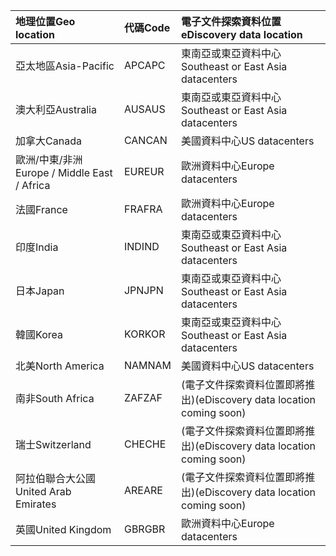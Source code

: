 
|<span data-ttu-id="dd14e-101">**地理位置**</span><span class="sxs-lookup"><span data-stu-id="dd14e-101">**Geo location**</span></span>             |<span data-ttu-id="dd14e-102">**代碼**</span><span class="sxs-lookup"><span data-stu-id="dd14e-102">**Code**</span></span>|<span data-ttu-id="dd14e-103">**電子文件探索資料位置**</span><span class="sxs-lookup"><span data-stu-id="dd14e-103">**eDiscovery data location**</span></span>      |
|:----------------------------|:-------|:---------------------------------|
|<span data-ttu-id="dd14e-104">亞太地區</span><span class="sxs-lookup"><span data-stu-id="dd14e-104">Asia-Pacific</span></span>                 |<span data-ttu-id="dd14e-105">APC</span><span class="sxs-lookup"><span data-stu-id="dd14e-105">APC</span></span>     |<span data-ttu-id="dd14e-106">東南亞或東亞資料中心</span><span class="sxs-lookup"><span data-stu-id="dd14e-106">Southeast or East Asia datacenters</span></span>|
|<span data-ttu-id="dd14e-107">澳大利亞</span><span class="sxs-lookup"><span data-stu-id="dd14e-107">Australia</span></span>                    |<span data-ttu-id="dd14e-108">AUS</span><span class="sxs-lookup"><span data-stu-id="dd14e-108">AUS</span></span>     |<span data-ttu-id="dd14e-109">東南亞或東亞資料中心</span><span class="sxs-lookup"><span data-stu-id="dd14e-109">Southeast or East Asia datacenters</span></span>|
|<span data-ttu-id="dd14e-110">加拿大</span><span class="sxs-lookup"><span data-stu-id="dd14e-110">Canada</span></span>                       |<span data-ttu-id="dd14e-111">CAN</span><span class="sxs-lookup"><span data-stu-id="dd14e-111">CAN</span></span>     |<span data-ttu-id="dd14e-112">美國資料中心</span><span class="sxs-lookup"><span data-stu-id="dd14e-112">US datacenters</span></span>                    |
|<span data-ttu-id="dd14e-113">歐洲/中東/非洲</span><span class="sxs-lookup"><span data-stu-id="dd14e-113">Europe / Middle East / Africa</span></span>|<span data-ttu-id="dd14e-114">EUR</span><span class="sxs-lookup"><span data-stu-id="dd14e-114">EUR</span></span>     |<span data-ttu-id="dd14e-115">歐洲資料中心</span><span class="sxs-lookup"><span data-stu-id="dd14e-115">Europe datacenters</span></span>                |
|<span data-ttu-id="dd14e-116">法國</span><span class="sxs-lookup"><span data-stu-id="dd14e-116">France</span></span>                       |<span data-ttu-id="dd14e-117">FRA</span><span class="sxs-lookup"><span data-stu-id="dd14e-117">FRA</span></span>     |<span data-ttu-id="dd14e-118">歐洲資料中心</span><span class="sxs-lookup"><span data-stu-id="dd14e-118">Europe datacenters</span></span>                |
|<span data-ttu-id="dd14e-119">印度</span><span class="sxs-lookup"><span data-stu-id="dd14e-119">India</span></span>                        |<span data-ttu-id="dd14e-120">IND</span><span class="sxs-lookup"><span data-stu-id="dd14e-120">IND</span></span>     |<span data-ttu-id="dd14e-121">東南亞或東亞資料中心</span><span class="sxs-lookup"><span data-stu-id="dd14e-121">Southeast or East Asia datacenters</span></span>|
|<span data-ttu-id="dd14e-122">日本</span><span class="sxs-lookup"><span data-stu-id="dd14e-122">Japan</span></span>                        |<span data-ttu-id="dd14e-123">JPN</span><span class="sxs-lookup"><span data-stu-id="dd14e-123">JPN</span></span>     |<span data-ttu-id="dd14e-124">東南亞或東亞資料中心</span><span class="sxs-lookup"><span data-stu-id="dd14e-124">Southeast or East Asia datacenters</span></span>|
|<span data-ttu-id="dd14e-125">韓國</span><span class="sxs-lookup"><span data-stu-id="dd14e-125">Korea</span></span>                        |<span data-ttu-id="dd14e-126">KOR</span><span class="sxs-lookup"><span data-stu-id="dd14e-126">KOR</span></span>     |<span data-ttu-id="dd14e-127">東南亞或東亞資料中心</span><span class="sxs-lookup"><span data-stu-id="dd14e-127">Southeast or East Asia datacenters</span></span>|
|<span data-ttu-id="dd14e-128">北美</span><span class="sxs-lookup"><span data-stu-id="dd14e-128">North America</span></span>                |<span data-ttu-id="dd14e-129">NAM</span><span class="sxs-lookup"><span data-stu-id="dd14e-129">NAM</span></span>     |<span data-ttu-id="dd14e-130">美國資料中心</span><span class="sxs-lookup"><span data-stu-id="dd14e-130">US datacenters</span></span>                    |
|<span data-ttu-id="dd14e-131">南非</span><span class="sxs-lookup"><span data-stu-id="dd14e-131">South Africa</span></span>                 |<span data-ttu-id="dd14e-132">ZAF</span><span class="sxs-lookup"><span data-stu-id="dd14e-132">ZAF</span></span>     |<span data-ttu-id="dd14e-133">(電子文件探索資料位置即將推出)</span><span class="sxs-lookup"><span data-stu-id="dd14e-133">(eDiscovery data location coming soon)</span></span>|
|<span data-ttu-id="dd14e-134">瑞士</span><span class="sxs-lookup"><span data-stu-id="dd14e-134">Switzerland</span></span>                  |<span data-ttu-id="dd14e-135">CHE</span><span class="sxs-lookup"><span data-stu-id="dd14e-135">CHE</span></span>     |<span data-ttu-id="dd14e-136">(電子文件探索資料位置即將推出)</span><span class="sxs-lookup"><span data-stu-id="dd14e-136">(eDiscovery data location coming soon)</span></span>|
|<span data-ttu-id="dd14e-137">阿拉伯聯合大公國</span><span class="sxs-lookup"><span data-stu-id="dd14e-137">United Arab Emirates</span></span>         |<span data-ttu-id="dd14e-138">ARE</span><span class="sxs-lookup"><span data-stu-id="dd14e-138">ARE</span></span>     |<span data-ttu-id="dd14e-139">(電子文件探索資料位置即將推出)</span><span class="sxs-lookup"><span data-stu-id="dd14e-139">(eDiscovery data location coming soon)</span></span>|
|<span data-ttu-id="dd14e-140">英國</span><span class="sxs-lookup"><span data-stu-id="dd14e-140">United Kingdom</span></span>               |<span data-ttu-id="dd14e-141">GBR</span><span class="sxs-lookup"><span data-stu-id="dd14e-141">GBR</span></span>     |<span data-ttu-id="dd14e-142">歐洲資料中心</span><span class="sxs-lookup"><span data-stu-id="dd14e-142">Europe datacenters</span></span>                |
